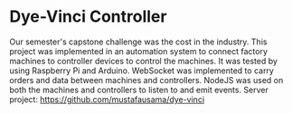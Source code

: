 # Dye-Vinci Controller

Our semester's capstone challenge was the cost in the industry. This project was implemented in an automation system to connect factory machines to controller devices to control the machines.
It was tested by using Raspberry Pi and Arduino. WebSocket was implemented to carry orders and data between machines and controllers. NodeJS was used on both the machines and controllers to listen to and emit events.
Server project: https://github.com/mustafausama/dye-vinci
